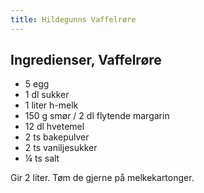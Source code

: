 ```yaml
---
title: Hildegunns Vaffelrøre
---
```


## Ingredienser, Vaffelrøre

- 5 egg
- 1 dl sukker
- 1 liter h-melk
- 150 g smør / 2 dl flytende margarin
- 12 dl hvetemel
- 2 ts bakepulver
- 2 ts vaniljesukker
- ¼ ts salt

Gir 2 liter. Tøm de gjerne på melkekartonger.
